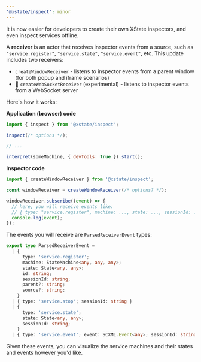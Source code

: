 ```yaml
---
'@xstate/inspect': minor
---
```


It is now easier for developers to create their own XState inspectors, and even inspect services offline.

A **receiver** is an actor that receives inspector events from a source, such as `"service.register"`, `"service.state"`, `"service.event"`, etc. This update includes two receivers:

- `createWindowReceiver` - listens to inspector events from a parent window (for both popup and iframe scenarios)
- 🚧 `createWebSocketReceiver` (experimental) - listens to inspector events from a WebSocket server

Here's how it works:

**Application (browser) code**

```js
import { inspect } from '@xstate/inspect';

inspect(/* options */);

// ...

interpret(someMachine, { devTools: true }).start();
```

**Inspector code**

```js
import { createWindowReceiver } from '@xstate/inspect';

const windowReceiver = createWindowReceiver(/* options? */);

windowReceiver.subscribe((event) => {
  // here, you will receive events like:
  // { type: "service.register", machine: ..., state: ..., sessionId: ... }
  console.log(event);
});
```

The events you will receive are `ParsedReceiverEvent` types:

```ts
export type ParsedReceiverEvent =
  | {
      type: 'service.register';
      machine: StateMachine<any, any, any>;
      state: State<any, any>;
      id: string;
      sessionId: string;
      parent?: string;
      source?: string;
    }
  | { type: 'service.stop'; sessionId: string }
  | {
      type: 'service.state';
      state: State<any, any>;
      sessionId: string;
    }
  | { type: 'service.event'; event: SCXML.Event<any>; sessionId: string };
```

Given these events, you can visualize the service machines and their states and events however you'd like.
